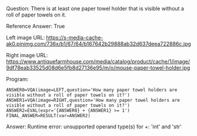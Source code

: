 Question: There is at least one paper towel holder that is visible without a roll of paper towels on it.

Reference Answer: True

Left image URL: https://s-media-cache-ak0.pinimg.com/736x/b1/67/64/b167642b29888ab32d637deea722886c.jpg

Right image URL: https://www.antiquefarmhouse.com/media/catalog/product/cache/1/image/9df78eab33525d08d6e5fb8d27136e95/m/o/mouse-paper-towel-holder.jpg

Program:

```
ANSWER0=VQA(image=LEFT,question='How many paper towel holders are visible without a roll of paper towels on it?')
ANSWER1=VQA(image=RIGHT,question='How many paper towel holders are visible without a roll of paper towels on it?')
ANSWER2=EVAL(expr='{ANSWER0} + {ANSWER1} >= 1')
FINAL_ANSWER=RESULT(var=ANSWER2)
```
Answer: Runtime error: unsupported operand type(s) for +: 'int' and 'str'

